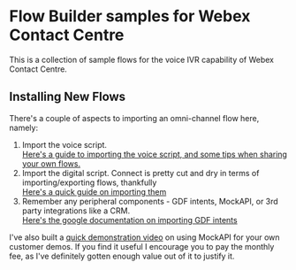 # Flow Builder samples for Webex Contact Centre
This is a collection of sample flows for the voice IVR capability of Webex Contact Centre.

## Installing New Flows
There's a couple of aspects to importing an omni-channel flow here, namely:
1. Import the voice script. <br>
[Here's a guide to importing the voice script, and some tips when sharing your own flows.](https://app.vidcast.io/video/fc14852f-e5e6-46e6-9123-88c5d8040a13)
2. Import the digital script. Connect is pretty cut and dry in terms of importing/exporting flows, thankfully<br>
[Here's a quick guide on importing them](https://app.vidcast.io/video/c1acae3a-5214-4f68-a25e-08c7037b7f73)
3. Remember any peripheral components - GDF intents, MockAPI, or 3rd party integrations like a CRM.<br>
[Here's the google documentation on importing GDF intents](https://cloud.google.com/dialogflow/es/docs/how/manage-intents)

I've also built a [quick demonstration video](https://app.vidcast.io/video/b9663d39-4ab6-4425-9fa4-33ac1b461f33) on using MockAPI for your own customer demos. If you find it useful I encourage you to pay the monthly fee, as I've definitely gotten enough value out of it to justify it.
